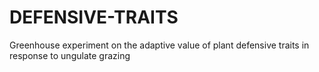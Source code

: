# DEFENSIVE-TRAITS
Greenhouse experiment on the adaptive value of plant defensive traits in response to ungulate grazing

